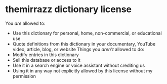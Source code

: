 # themirrazz dictionary license
You *are* allowed to:
* Use this dictionary for personal, home, non-commercial, or educational use
* Quote definitions from this dictionary in your documentary, YouTube video, article, blog, or website
Things you *aren't* allowed to do:
* Modify entries in this dictionary
* Sell this database or access to it
* Use it in a search engine or voice assistant without crediting us
* Using it in any way not explicitly allowed by this license without my permission